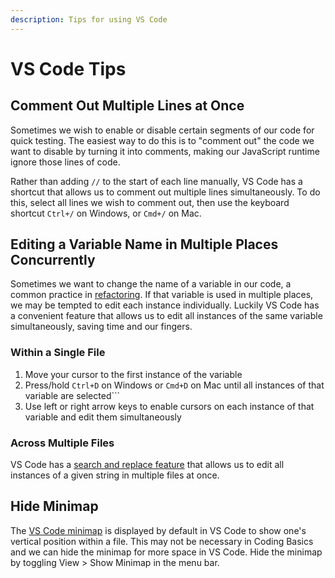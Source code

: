 ```yaml
---
description: Tips for using VS Code
---
```


# VS Code Tips

## Comment Out Multiple Lines at Once

Sometimes we wish to enable or disable certain segments of our code for quick testing. The easiest way to do this is to "comment out" the code we want to disable by turning it into comments, making our JavaScript runtime ignore those lines of code.

Rather than adding `//` to the start of each line manually, VS Code has a shortcut that allows us to comment out multiple lines simultaneously. To do this, select all lines we wish to comment out, then use the keyboard shortcut `Ctrl+/` on Windows, or `Cmd+/` on Mac.

## Editing a Variable Name in Multiple Places Concurrently

Sometimes we want to change the name of a variable in our code, a common practice in [refactoring](https://en.wikipedia.org/wiki/Code\_refactoring). If that variable is used in multiple places, we may be tempted to edit each instance individually. Luckily VS Code has a convenient feature that allows us to edit all instances of the same variable simultaneously, saving time and our fingers.

### Within a Single File

1. Move your cursor to the first instance of the variable
2. Press/hold `Ctrl+D` on Windows or `Cmd+D` on Mac until all instances of that variable are selected\`\`\`
3. Use left or right arrow keys to enable cursors on each instance of that variable and edit them simultaneously

### Across Multiple Files

VS Code has a [search and replace feature](https://code.visualstudio.com/docs/editor/codebasics#\_search-across-files) that allows us to edit all instances of a given string in multiple files at once.

## Hide Minimap

The [VS Code minimap](https://code.visualstudio.com/docs/getstarted/userinterface#\_minimap) is displayed by default in VS Code to show one's vertical position within a file. This may not be necessary in Coding Basics and we can hide the minimap for more space in VS Code. Hide the minimap by toggling View > Show Minimap in the menu bar.
